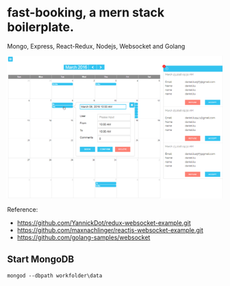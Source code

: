 # fast-booking, a mern stack boilerplate.
Mongo, Express, React-Redux, Nodejs, Websocket and Golang

![ScreenShot](/screenshots/mern.png)

Reference:
* https://github.com/YannickDot/redux-websocket-example.git
* https://github.com/maxnachlinger/reactjs-websocket-example.git
* https://github.com/golang-samples/websocket
## Start MongoDB
```
mongod --dbpath workfolder\data
```
